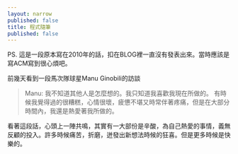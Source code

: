 ```yaml
---
layout: narrow
published: false
title: 程式隨筆
published: false
---
```


PS. 這是一段原本寫在2010年的話，扣在BLOG裡一直沒有發表出來。當時應該是寫ACM寫到很心煩吧。

前幾天看到一段馬次隊球星Manu Ginobili的訪談

> Manu:
> 我不知道其他人是怎麼想的。我只知道我喜歡我現在所做的。
> 有時候我覺得過的很糟糕，心情很壞，疲憊不堪又時常伴著疼痛，但是在大部分時間內，我還是熱愛著我所做的。

看著這段話，心頭上一陣共鳴，其實有一大部份是辛酸，為自己熱愛的事情，義無反顧的投入。許多時候痛苦，折磨，迸發出新想法時候的狂喜。但是更多時候是快樂的。
